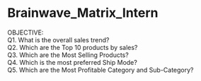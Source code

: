 # Brainwave_Matrix_Intern

OBJECTIVE:  
Q1. What is the overall sales trend?  
Q2. Which are the Top 10 products by sales?  
Q3. Which are the Most Selling Products?  
Q4. Which is the most preferred Ship Mode?  
Q5. Which are the Most Profitable Category and Sub-Category?    
